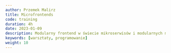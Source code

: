 ```yaml
---
author: Przemek Malirz
title: Microfrontends
code: training
duration: 4h
date: 2023-01-09
description: Modularny frontend w świecie mikroserwisów i modularnych monolitów (z przykładami)
keywords: [warsztaty, programowanie]
weight: 10
---
```

